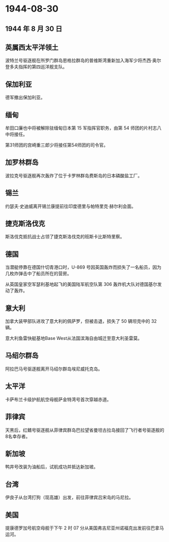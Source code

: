 # 1944-08-30

## 1944 年 8 月 30 日

## 英属西太平洋领土

波特兰号驱逐舰在所罗门群岛恩格拉群岛的普维斯湾重新加入海军少将杰西·奥尔登多夫指挥的第四巡洋舰支队。

## 保加利亚

德军撤出保加利亚。

## 缅甸

牟田口廉也中将被解除驻缅甸日本第 15 军指挥官职务，由第 54
师团的片村志八中将接任。

第31师团的宫崎重三郎少将接任第54师团的司令官。

## 加罗林群岛

波拉克号驱逐舰再次轰炸了位于卡罗林群岛费斯岛的日本磷酸盐工厂。

## 锡兰

约瑟夫·史迪威离开锡兰康提前往印度德里与帕特里克·赫尔利会面。

## 捷克斯洛伐克

斯洛伐克抵抗战士占领了捷克斯洛伐克的班斯卡比斯特里察。

## 德国

当潜艇停靠在德国什切青港口时，U-869
号因英国轰炸而损失了一名船员，因为几枚炸弹击中了船员所在的营房。

从英国皇家空军瑟利基地起飞的美国陆军航空队第 306
轰炸机大队对德国基尔发动了轰炸。

## 意大利

加拿大装甲部队进攻了意大利的佩萨罗，但被击退，损失了 50 辆坦克中的 32
辆。

意大利鱼雷快艇基地Base West从法国滨海自由城迁至意大利圣雷莫。

## 马绍尔群岛

阿拉巴马号驱逐舰离开马绍尔群岛埃尼威托克岛。

## 太平洋

卡萨布兰卡级护航航空母舰萨金特湾号首次穿越赤道。

## 菲律宾

天黑后，红鳍号驱逐舰从菲律宾群岛巴拉望省曼坦古拉岛接回了飞行者号驱逐舰的8名幸存者。

## 新加坡

鸭井号改装为油船后，试航成功并抵达新加坡。

## 台湾

伊良子从台湾打狗（现高雄）出发，前往菲律宾吕宋岛的马尼拉。

## 美国

提康德罗加号航空母舰于下午 2 时 07
分从美国弗吉尼亚州诺福克出发前往巴拿马运河。

